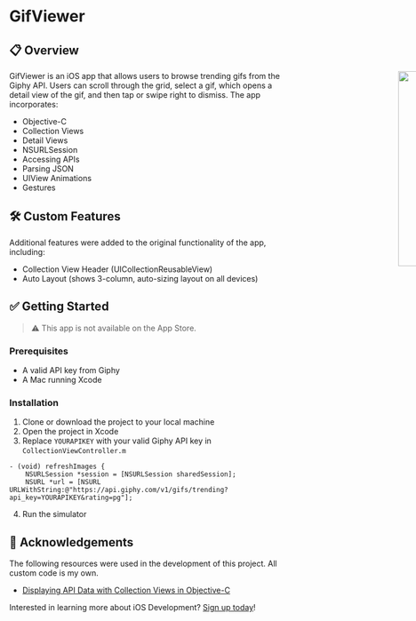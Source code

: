 # GifViewer

## :clipboard: Overview

<div style="width: 1000px; height 600px;"><img src="screencap.gif" width="30%" height="30%" align="right"></div>

GifViewer is an iOS app that allows users to browse trending gifs from the Giphy API. Users can scroll through the grid, select a gif, which opens a detail view of the gif, and then tap or swipe right to dismiss. The app incorporates:

- Objective-C
- Collection Views
- Detail Views
- NSURLSession
- Accessing APIs
- Parsing JSON
- UIView Animations
- Gestures

## :hammer_and_wrench: Custom Features

Additional features were added to the original functionality of the app, including:

- Collection View Header (UICollectionReusableView)
- Auto Layout (shows 3-column, auto-sizing layout on all devices)

## :white_check_mark: Getting Started

> :warning: This app is not available on the App Store.

### Prerequisites

- A valid API key from Giphy
- A Mac running Xcode

### Installation

1. Clone or download the project to your local machine
2. Open the project in Xcode
3. Replace `YOURAPIKEY` with your valid Giphy API key in `CollectionViewController.m`

```objc
- (void) refreshImages {
    NSURLSession *session = [NSURLSession sharedSession];
    NSURL *url = [NSURL URLWithString:@"https://api.giphy.com/v1/gifs/trending?api_key=YOURAPIKEY&rating=pg"];
```

4. Run the simulator

## :clap: Acknowledgements

The following resources were used in the development of this project. All custom code is my own.

- [Displaying API Data with Collection Views in Objective-C](https://teamtreehouse.com/library/displaying-api-data-with-collection-views-in-objectivec-2)

Interested in learning more about iOS Development? [Sign up today](http://referrals.trhou.se/bobbyconti1)!
